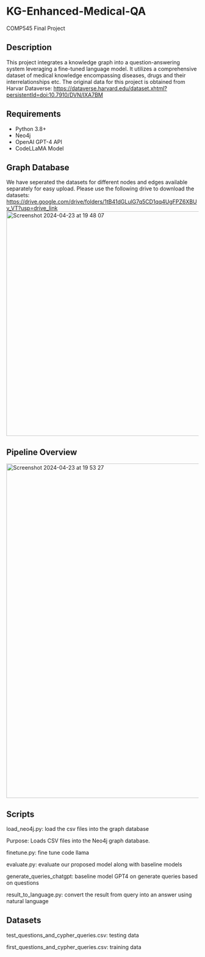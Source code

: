 # KG-Enhanced-Medical-QA
COMP545 Final Project


## Description
This project integrates a knowledge graph into a question-answering system leveraging a fine-tuned language model. It utilizes a comprehensive dataset of medical knowledge encompassing diseases, drugs and their interrelationships etc. The original data for this project is obtained from Harvar Dataverse: https://dataverse.harvard.edu/dataset.xhtml?persistentId=doi:10.7910/DVN/IXA7BM

## Requirements

- Python 3.8+
- Neo4j
- OpenAI GPT-4 API
- CodeLLaMA Model

## Graph Database
We have seperated the datasets for different nodes and edges available separately for easy upload. Please use the following drive to download the datasets:
https://drive.google.com/drive/folders/1tB41dGLulG7q5CD1qq4UgFPZ6XBUv_VT?usp=drive_link
<img width="587" alt="Screenshot 2024-04-23 at 19 48 07" src="https://github.com/keyu1021/KG-Enhanced-Medical-QA/assets/100107070/c1f69091-7133-4d37-90b6-4f4824a80ed1">

## Pipeline Overview
<img width="874" alt="Screenshot 2024-04-23 at 19 53 27" src="https://github.com/keyu1021/KG-Enhanced-Medical-QA/assets/100107070/e28e94c3-7b05-4882-8310-725d5feb193c">


## Scripts
load_neo4j.py: load the csv files into the graph database

Purpose: Loads CSV files into the Neo4j graph database.

finetune.py: fine tune code llama

evaluate.py: evaluate our proposed model along with baseline models

generate_queries_chatgpt: baseline model GPT4 on generate queries based on questions

result_to_language.py: convert the result from query into an answer using natural language

## Datasets
test_questions_and_cypher_queries.csv: testing data

first_questions_and_cypher_queries.csv: training data
